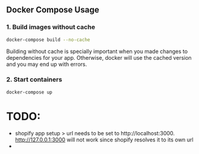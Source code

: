 
## Docker Compose Usage

### 1. Build images without cache
```bash	
docker-compose build --no-cache
```
Building without cache is specially important when you made changes to dependencies for your app. Otherwise, docker will use the cached version and you may end up with errors.

### 2. Start containers

```bash
docker-compose up
```

# TODO:
- shopify app setup > url needs to be set to http://localhost:3000. http://127.0.0.1:3000 will not work since shopify resolves it to its own url
- 